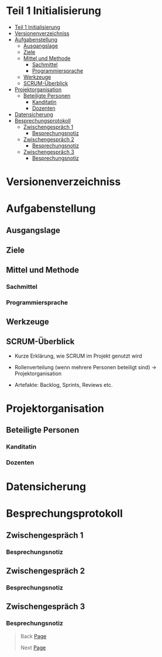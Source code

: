 # Teil 1 Initialisierung

- [Teil 1 Initialisierung](#teil-1-initialisierung)
- [Versionenverzeichniss](#versionenverzeichniss)
- [Aufgabenstellung](#aufgabenstellung)
  - [Ausgangslage](#ausgangslage)
  - [Ziele](#ziele)
  - [Mittel und Methode](#mittel-und-methode)
    - [Sachmittel](#sachmittel)
    - [Programmiersprache](#programmiersprache)
  - [Werkzeuge](#werkzeuge)
  - [SCRUM-Überblick](#scrum-überblick)
- [Projektorganisation](#projektorganisation)
  - [Beteiligte Personen](#beteiligte-personen)
    - [Kanditatin](#kanditatin)
    - [Dozenten](#dozenten)
- [Datensicherung](#datensicherung)
- [Besprechungsprotokoll](#besprechungsprotokoll)
  - [Zwischengespräch 1](#zwischengespräch-1)
    - [Besprechungsnotiz](#besprechungsnotiz)
  - [Zwischengespräch 2](#zwischengespräch-2)
    - [Besprechungsnotiz](#besprechungsnotiz-1)
  - [Zwischengespräch 3](#zwischengespräch-3)
    - [Besprechungsnotiz](#besprechungsnotiz-2)

# Versionenverzeichniss

# Aufgabenstellung
## Ausgangslage
## Ziele
## Mittel und Methode
### Sachmittel
### Programmiersprache
## Werkzeuge
## SCRUM-Überblick

- Kurze Erklärung, wie SCRUM im Projekt genutzt wird

- Rollenverteilung (wenn mehrere Personen beteiligt sind) -> Projektorganisation

- Artefakte: Backlog, Sprints, Reviews etc.

# Projektorganisation
## Beteiligte Personen
### Kanditatin
### Dozenten

# Datensicherung

# Besprechungsprotokoll
## Zwischengespräch 1
### Besprechungsnotiz
## Zwischengespräch 2
### Besprechungsnotiz
## Zwischengespräch 3
### Besprechungsnotiz

> Back [Page](https://github.com/lauradubach/Semesterarbeit3/blob/main/README.md)
>
> Next [Page](https://github.com/lauradubach/Semesterarbeit3/blob/main/Sites/Teil%202%20Konzeption.md)